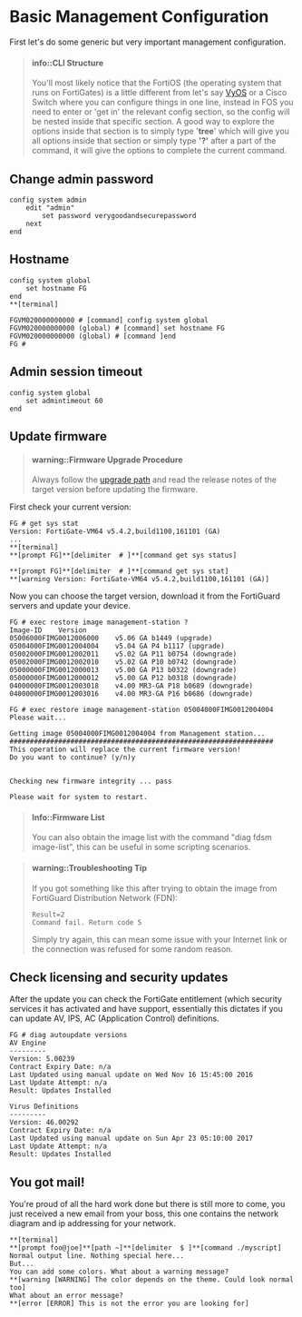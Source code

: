 # Basic Management Configuration

First let's do some generic but very important management configuration.

> #### info::CLI Structure
>
> You'll most likely notice that the FortiOS \(the operating system that runs on FortiGates\) is a little different from let's say [VyOS](https://vyos.io/) or a Cisco Switch where you can configure things in one line, instead in FOS you need to enter or 'get in' the relevant config section, so the config will be nested inside that specific section. A good way to explore the options inside that section is to simply type '**tree**' which will give you all options inside that section or simply type **'?'** after a part of the command, it will give the options to complete the current command.

## Change admin password

```
config system admin
    edit "admin"
        set password verygoodandsecurepassword
    next
end
```

## Hostname

```
config system global
    set hostname FG
end
**[terminal]

FGVM020000000000 # [command] config system global
FGVM020000000000 (global) # [command] set hostname FG
FGVM020000000000 (global) # [command ]end
FG # 
```

## Admin session timeout

```
config system global
    set admintimeout 60
end
```

## Update firmware

> #### warning::Firmware Upgrade Procedure
>
> Always follow the [upgrade path](http://cookbook.fortinet.com/sysadmins-notebook/supported-upgrade-paths-fortios/) and read the release notes of the target version before updating the firmware.

First check your current version:

```
FG # get sys stat
Version: FortiGate-VM64 v5.4.2,build1100,161101 (GA)
...
**[terminal]
**[prompt FG]**[delimiter  # ]**[command get sys status]

**[prompt FG]**[delimiter  # ]**[command get sys stat]
**[warning Version: FortiGate-VM64 v5.4.2,build1100,161101 (GA)]
```

Now you can choose the target version, download it from the FortiGuard servers and update your device.

```
FG # exec restore image management-station ?
Image-ID    Version
05006000FIMG0012006000    v5.06 GA b1449 (upgrade)
05004000FIMG0012004004    v5.04 GA P4 b1117 (upgrade)
05002000FIMG0012002011    v5.02 GA P11 b0754 (downgrade)
05002000FIMG0012002010    v5.02 GA P10 b0742 (downgrade)
05000000FIMG0012000013    v5.00 GA P13 b0322 (downgrade)
05000000FIMG0012000012    v5.00 GA P12 b0318 (downgrade)
04000000FIMG0012003018    v4.00 MR3-GA P18 b0689 (downgrade)
04000000FIMG0012003016    v4.00 MR3-GA P16 b0686 (downgrade)

FG # exec restore image management-station 05004000FIMG0012004004
Please wait...

Getting image 05004000FIMG0012004004 from Management station...
#################################################################
This operation will replace the current firmware version!
Do you want to continue? (y/n)y


Checking new firmware integrity ... pass

Please wait for system to restart.
```

> #### Info::Firmware List
>
> You can also obtain the image list with the command "diag fdsm image-list", this can be useful in some scripting scenarios.

#### 

> #### warning::Troubleshooting Tip
>
> If you got something like this after trying to obtain the image from FortiGuard Distribution Network \(FDN\):
>
> ```
> Result=2
> Command fail. Return code 5
> ```
>
> Simply try again, this can mean some issue with your Internet link or the connection was refused for some random reason.

## Check licensing and security updates

After the update you can check the FortiGate entitlement \(which security services it has activated and have support, essentially this dictates if you can update AV, IPS, AC \(Application Control\) definitions.

```
FG # diag autoupdate versions 
AV Engine
---------
Version: 5.00239
Contract Expiry Date: n/a
Last Updated using manual update on Wed Nov 16 15:45:00 2016
Last Update Attempt: n/a
Result: Updates Installed

Virus Definitions
---------
Version: 46.00292
Contract Expiry Date: n/a
Last Updated using manual update on Sun Apr 23 05:10:00 2017
Last Update Attempt: n/a
Result: Updates Installed
```

## 

## You got mail!

You're proud of all the hard work done but there is still more to come, you just received a new email from your boss, this one contains the network diagram and ip addressing for your network.

```
**[terminal]
**[prompt foo@joe]**[path ~]**[delimiter  $ ]**[command ./myscript]
Normal output line. Nothing special here...
But...
You can add some colors. What about a warning message?
**[warning [WARNING] The color depends on the theme. Could look normal too]
What about an error message?
**[error [ERROR] This is not the error you are looking for]
```



